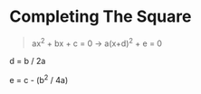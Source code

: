 # Completing The Square

>ax<sup>2</sup> + bx + c = 0 -> a(x+d)<sup>2</sup> + e = 0

d = b / 2a

e = c - (b<sup>2</sup> / 4a)